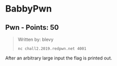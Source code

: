 # BabbyPwn

## Pwn - Points: 50

> Written by: blevy
>
> 
>
> `nc chall2.2019.redpwn.net 4001`
>

After an arbitrary large input the flag is printed out.